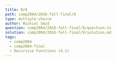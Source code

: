 ```yaml
---
title: N/A
path: comp2804/2016-fall-final/9
type: multiple-choice
author: Michiel Smid
question: comp2804/2016-fall-final/9/question.ts
solution: comp2804/2016-fall-final/9/solution.md
tags:
  - comp2804
  - comp2804-final
  - Recursive Functions (4.1)
---
```

